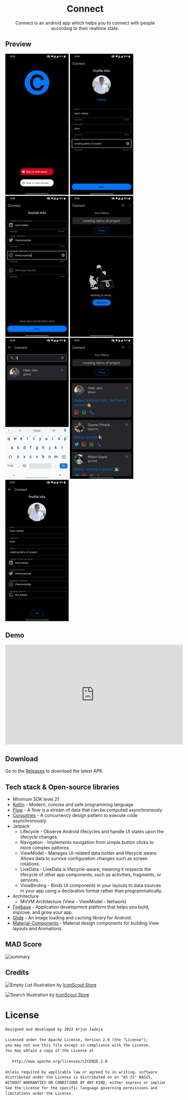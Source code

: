 <h1 align="center">Connect</h1>

<p align="center">  
Connect is an android app which helps you to connect with people according to their realtime state.
</p>

## Preview

<p float="left">
  <img src="assets/1.jpg" width="200" /> 
  <img src="assets/2.jpg" width="200" />
  <img src="assets/3.jpg" width="200" />
  <img src="assets/4.jpg" width="200" /> 
  <img src="assets/5.jpg" width="200" /> 
  <img src="assets/6.jpg" width="200" />
  <img src="assets/7.jpg" width="200" />
</p>

## Demo
<iframe width="560" height="315" src="https://www.youtube.com/embed/Faj8BKEis_I?rel=0" title="YouTube video player" frameborder="0" allow="accelerometer; autoplay; clipboard-write; encrypted-media; gyroscope; picture-in-picture" allowfullscreen></iframe>

## Download
Go to the [Releases](https://github.com/ArjunJadeja/Connect/releases) to download the latest APK.

## Tech stack & Open-source libraries
- Minimum SDK level 21
- [Kotlin](https://kotlinlang.org/) - Modern, concise and safe programming language
- [Flow](https://developer.android.com/kotlin/flow) - A flow is a stream of data that can be computed asynchronously.
- [Coroutines](https://github.com/Kotlin/kotlinx.coroutines) - A concurrency design pattern to execute code asynchronously.
- Jetpack
  - Lifecycle - Observe Android lifecycles and handle UI states upon the lifecycle changes.
  - Navigation - Implements navigation from simple button clicks to more complex patterns.
  - ViewModel - Manages UI-related data holder and lifecycle aware. Allows data to survive configuration changes such as screen rotations.
  - LiveData - LiveData is lifecycle-aware, meaning it respects the lifecycle of other app components, such as activities, fragments, or services.
  - ViewBinding - Binds UI components in your layouts to data sources in your app using a declarative format rather than programmatically.
- Architecture
  - MVVM Architecture (View - ViewModel - Network)
- [Firebase](https://github.com/firebase/quickstart-android) - Application development platform that helps you build, improve, and grow your app.
- [Glide](https://github.com/bumptech/glide) - An image loading and caching library for Android.
- [Material-Components](https://github.com/material-components/material-components-android) - Material design components for building View layouts and Animations.

## MAD Score
![summary](https://user-images.githubusercontent.com/81246797/186257198-7a249533-7c37-4aa1-8dbd-c8c408c6e656.png)

## Credits
![Empty List Illustration](https://iconscout.com/illustration/boy-waiting-with-cat-2637397) by [IconScout Store](https://iconscout.com/contributors/iconscout)

![Search Illustration](https://iconscout.com/illustration/searching-2637403) by [IconScout Store](https://iconscout.com/contributors/iconscout)

# License
```xml
Designed and developed by 2022 Arjun Jadeja

Licensed under the Apache License, Version 2.0 (the "License");
you may not use this file except in compliance with the License.
You may obtain a copy of the License at

   http://www.apache.org/licenses/LICENSE-2.0

Unless required by applicable law or agreed to in writing, software
distributed under the License is distributed on an "AS IS" BASIS,
WITHOUT WARRANTIES OR CONDITIONS OF ANY KIND, either express or implied.
See the License for the specific language governing permissions and
limitations under the License.
```
